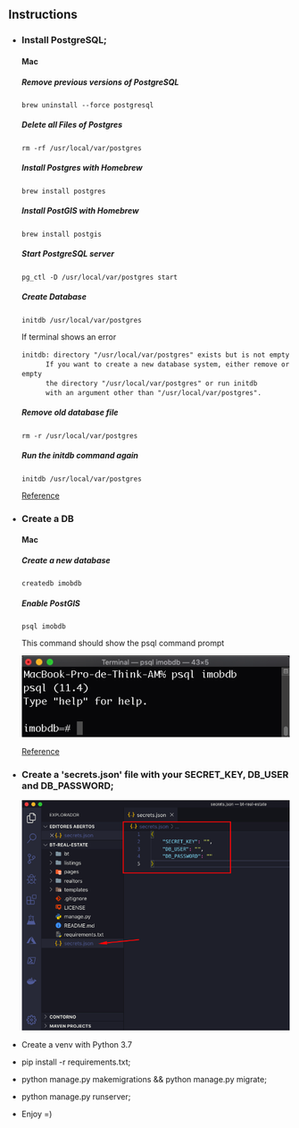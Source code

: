 ## Instructions

- ### Install PostgreSQL;
    #### Mac
    ##### Remove previous versions of PostgreSQL
    <code>brew uninstall --force postgresql</code>

    ##### Delete all Files of Postgres
    <code>rm -rf /usr/local/var/postgres</code>

    ##### Install Postgres with Homebrew
    <code>brew install postgres</code>

    ##### Install PostGIS with Homebrew
    <code>brew install postgis</code>

    ##### Start PostgreSQL server
    <code>pg_ctl -D /usr/local/var/postgres start</code>

    ##### Create Database
    <code>initdb /usr/local/var/postgres</code>

    <p>If terminal shows an error</p>
    <code>initdb: directory "/usr/local/var/postgres" exists but is not empty
        If you want to create a new database system, either remove or empty
        the directory "/usr/local/var/postgres" or run initdb
        with an argument other than "/usr/local/var/postgres".</code>
    
    ##### Remove old database file
    <code>rm -r /usr/local/var/postgres</code>

    ##### Run the initdb command again
    <code>initdb /usr/local/var/postgres</code>    

    [Reference](https://medium.com/@Umesh_Kafle/postgresql-and-postgis-installation-in-mac-os-87fa98a6814d)
    
- ### Create a DB
    #### Mac
    
    ##### Create a new database
    <code>createdb imobdb</code>

    ##### Enable PostGIS
    <code>psql imobdb</code>
    <p>This command should show the psql command prompt</p>

    ![Screenshot Terminal](/screenshots/psql_command_prompt.png)

    [Reference](https://medium.com/@Umesh_Kafle/postgresql-and-postgis-installation-in-mac-os-87fa98a6814d)    
    
- ### Create a 'secrets.json' file with your SECRET_KEY, DB_USER and DB_PASSWORD;
    ![Screenshot JSON](/screenshots/secrets_json.png)

- Create a venv with Python 3.7
- pip install -r requirements.txt;
- python manage.py makemigrations && python manage.py migrate;
- python manage.py runserver;
- Enjoy =)

